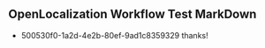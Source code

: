 ## OpenLocalization Workflow Test MarkDown
* 500530f0-1a2d-4e2b-80ef-9ad1c8359329 thanks!

<!--HONumber=Aug16_HO3-->


